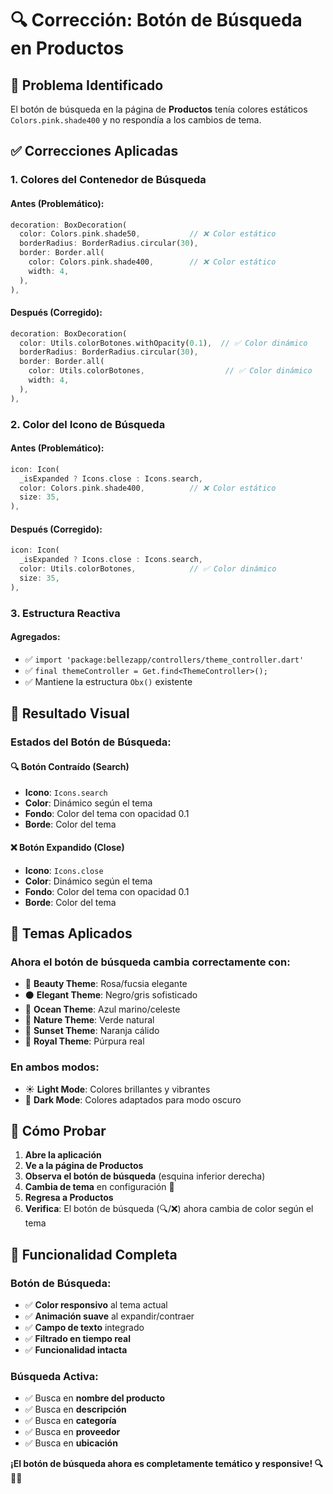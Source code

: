 # 🔍 Corrección: Botón de Búsqueda en Productos

## 🐛 Problema Identificado
El botón de búsqueda en la página de **Productos** tenía colores estáticos `Colors.pink.shade400` y no respondía a los cambios de tema.

## ✅ Correcciones Aplicadas

### 1. **Colores del Contenedor de Búsqueda**

#### **Antes (Problemático):**
```dart
decoration: BoxDecoration(
  color: Colors.pink.shade50,           // ❌ Color estático
  borderRadius: BorderRadius.circular(30),
  border: Border.all(
    color: Colors.pink.shade400,        // ❌ Color estático
    width: 4,
  ),
),
```

#### **Después (Corregido):**
```dart
decoration: BoxDecoration(
  color: Utils.colorBotones.withOpacity(0.1),  // ✅ Color dinámico
  borderRadius: BorderRadius.circular(30),
  border: Border.all(
    color: Utils.colorBotones,                  // ✅ Color dinámico
    width: 4,
  ),
),
```

### 2. **Color del Icono de Búsqueda**

#### **Antes (Problemático):**
```dart
icon: Icon(
  _isExpanded ? Icons.close : Icons.search,
  color: Colors.pink.shade400,          // ❌ Color estático
  size: 35,
),
```

#### **Después (Corregido):**
```dart
icon: Icon(
  _isExpanded ? Icons.close : Icons.search,
  color: Utils.colorBotones,            // ✅ Color dinámico
  size: 35,
),
```

### 3. **Estructura Reactiva**

#### **Agregados:**
- ✅ `import 'package:bellezapp/controllers/theme_controller.dart'`
- ✅ `final themeController = Get.find<ThemeController>();`
- ✅ Mantiene la estructura `Obx()` existente

## 🎨 Resultado Visual

### **Estados del Botón de Búsqueda:**

#### **🔍 Botón Contraído (Search)**
- **Icono**: `Icons.search` 
- **Color**: Dinámico según el tema
- **Fondo**: Color del tema con opacidad 0.1
- **Borde**: Color del tema

#### **❌ Botón Expandido (Close)**
- **Icono**: `Icons.close`
- **Color**: Dinámico según el tema  
- **Fondo**: Color del tema con opacidad 0.1
- **Borde**: Color del tema

## 🎯 Temas Aplicados

### **Ahora el botón de búsqueda cambia correctamente con:**
- 🌸 **Beauty Theme**: Rosa/fucsia elegante
- ⚫ **Elegant Theme**: Negro/gris sofisticado
- 🌊 **Ocean Theme**: Azul marino/celeste
- 🌿 **Nature Theme**: Verde natural
- 🌅 **Sunset Theme**: Naranja cálido
- 👑 **Royal Theme**: Púrpura real

### **En ambos modos:**
- ☀️ **Light Mode**: Colores brillantes y vibrantes
- 🌙 **Dark Mode**: Colores adaptados para modo oscuro

## 🧪 Cómo Probar

1. **Abre la aplicación**
2. **Ve a la página de Productos**
3. **Observa el botón de búsqueda** (esquina inferior derecha)
4. **Cambia de tema** en configuración 🎨
5. **Regresa a Productos**
6. **Verifica**: El botón de búsqueda (🔍/❌) ahora cambia de color según el tema

## 📱 Funcionalidad Completa

### **Botón de Búsqueda:**
- ✅ **Color responsivo** al tema actual
- ✅ **Animación suave** al expandir/contraer
- ✅ **Campo de texto** integrado
- ✅ **Filtrado en tiempo real**
- ✅ **Funcionalidad intacta**

### **Búsqueda Activa:**
- ✅ Busca en **nombre del producto**
- ✅ Busca en **descripción**
- ✅ Busca en **categoría**
- ✅ Busca en **proveedor**
- ✅ Busca en **ubicación**

**¡El botón de búsqueda ahora es completamente temático y responsive! 🔍🎨✨**